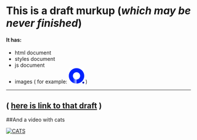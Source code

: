 # This is a draft murkup (*which may be never finished*)
#### It has:
* html document 
* styles document
* js document 
* images ( for example:
![alt text](https://github.com/CookieWithEvil/draft_markup/blob/gh-pages/images/logo.png) )
---

( [here is link to that draft](https://cookiewithevil.github.io/draft_markup/) )
---

##And a video with cats

[![CATS](https://i.ytimg.com/vi/SP5RYYK3LaY/hqdefault.jpg)](https://www.youtube.com/watch?v=SP5RYYK3LaY)
